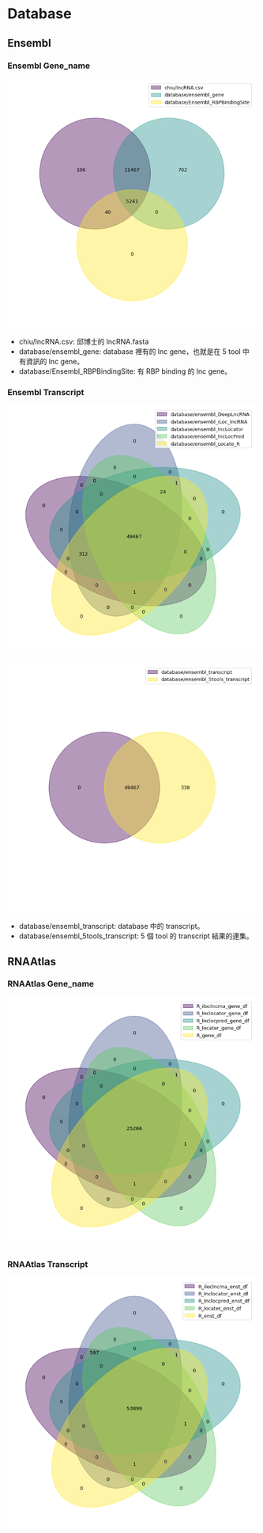 # Database

## Ensembl

### Ensembl Gene_name

![Fig.1](img/ensembl_gene_venn.png)

- chiu/lncRNA.csv: 邱博士的 lncRNA.fasta
- database/ensembl_gene: database 裡有的 lnc gene，也就是在 5 tool 中有資訊的 lnc gene。
- database/Ensembl_RBPBindingSite: 有 RBP binding 的 lnc gene。

### Ensembl Transcript

![Fig.2](img/ensembl_transcript_for_4tool_venn.png)

![Fig.3](img/ensembl_transcript_venn.png)

- database/ensembl_transcript: database 中的 transcript。
- database/ensembl_5tools_transcript: 5 個 tool 的 transcript 結果的連集。

## RNAAtlas

### RNAAtlas Gene_name

![Fig.4](img/rnaatlas_gene_venn.png)

### RNAAtlas Transcript

![Fig.5](img/rnaatlas_transcript_venn.png)

